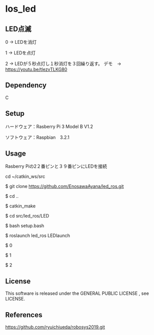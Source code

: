 # los_led

## LED点滅
0 → LEDを消灯

1 → LEDを点灯

2 → LEDが５秒点灯し１秒消灯を３回繰り返す。
デモ　→ https://youtu.be/tlezvTLKG80


## Dependency
C

## Setup
ハードウェア：Rasberry Pi 3 Model B V1.2

ソフトウェア：Raspbian　3.2.1

## Usage

Rasberry Piの2２番ピンと３９番ピンにLEDを接続

cd ~/catkin_ws/src

$ git clone https://github.com/EnosawaAyana/led_ros.git

$ cd ..

$ catkin_make

$ cd src/led_ros/LED

$ bash setup.bash

$ roslaunch led_ros LEDlaunch

$ 0

$ 1

$ 2

## License
This software is released under the GENERAL PUBLIC LICENSE , see LICENSE.
## References
https://github.com/ryuichiueda/robosys2019.git
